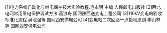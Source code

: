 [1]电力系统自动化与继电保护技术实验教程.毛永明 主编 人民邮电出版社
[2]西北电网常用继电保护调试方法.高浪舟 国网陕西送变电工程公司
[3]110kV变电站验收标准化流程.吴晓强等 国网西安供电公司
[4]变电站二次回路一点接地原则.李山林等 国网西安供电公司